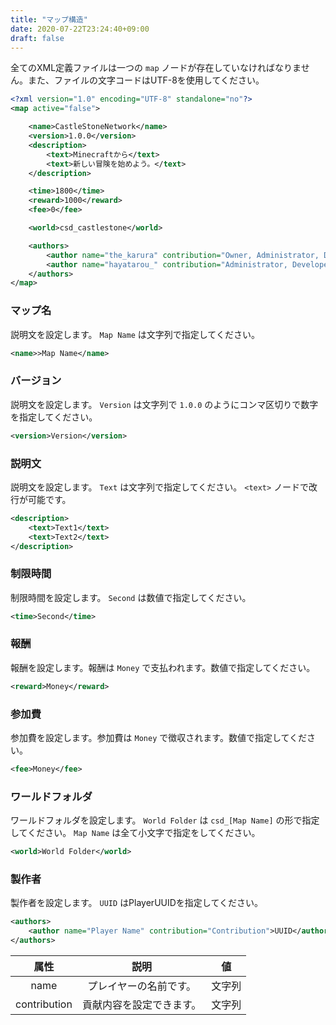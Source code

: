 ```yaml
---
title: "マップ構造"
date: 2020-07-22T23:24:40+09:00
draft: false
---
```


全てのXML定義ファイルは一つの `map` ノードが存在していなければなりません。また、ファイルの文字コードはUTF-8を使用してください。

```xml
<?xml version="1.0" encoding="UTF-8" standalone="no"?>
<map active="false">

    <name>CastleStoneNetwork</name>
    <version>1.0.0</version>
    <description>
        <text>Minecraftから</text>
        <text>新しい冒険を始めよう。</text>
    </description>

    <time>1800</time>
    <reward>1000</reward>
    <fee>0</fee>

    <world>csd_castlestone</world>

    <authors>
        <author name="the_karura" contribution="Owner, Administrator, Developer">db113963-10b7-41ec-b8a9-7d9fffd0cfc7</author>
        <author name="hayatarou_" contribution="Administrator, Developer">c65b1558-6410-4da7-9aef-cff42a2c1399</author>
    </authors>
</map>
```

### マップ名

説明文を設定します。 `Map Name` は文字列で指定してください。

```xml
<name>>Map Name</name>
```

### バージョン

説明文を設定します。 `Version` は文字列で `1.0.0` のようにコンマ区切りで数字を指定してください。

```xml
<version>Version</version>
```

### 説明文

説明文を設定します。 `Text` は文字列で指定してください。 `<text>` ノードで改行が可能です。

```xml
<description>
    <text>Text1</text>
    <text>Text2</text>
</description>
```

### 制限時間

制限時間を設定します。 `Second` は数値で指定してください。

```xml
<time>Second</time>
```

### 報酬

報酬を設定します。報酬は `Money` で支払われます。数値で指定してください。

```xml
<reward>Money</reward>
```

### 参加費

参加費を設定します。参加費は `Money` で徴収されます。数値で指定してください。

```xml
<fee>Money</fee>
```

### ワールドフォルダ

ワールドフォルダを設定します。 `World Folder` は `csd_[Map Name]` の形で指定してください。 `Map Name` は全て小文字で指定をしてください。

```xml
<world>World Folder</world>
```

### 製作者

製作者を設定します。 `UUID` はPlayerUUIDを指定してください。

```xml
<authors>
    <author name="Player Name" contribution="Contribution">UUID</author>
</authors>
```

| 属性 | 説明 | 値 |
|:----:|:----:|:----:|
| name | プレイヤーの名前です。 | 文字列 |
| contribution | 貢献内容を設定できます。 | 文字列 |
